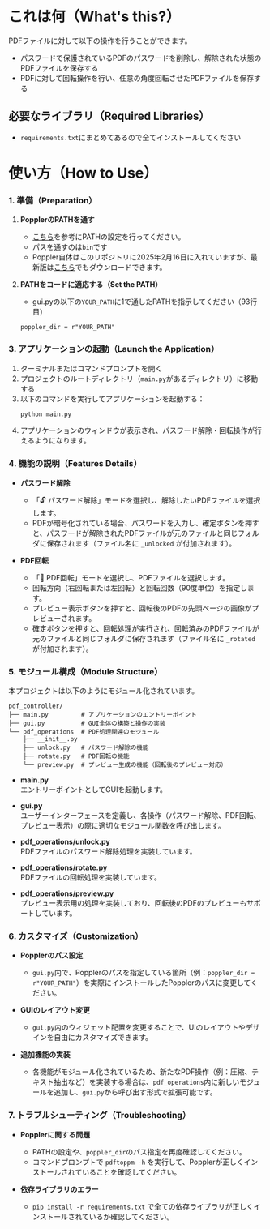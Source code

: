 # これは何（What's this?）
PDFファイルに対して以下の操作を行うことができます。
- パスワードで保護されているPDFのパスワードを削除し、解除された状態のPDFファイルを保存する
- PDFに対して回転操作を行い、任意の角度回転させたPDFファイルを保存する

## 必要なライブラリ（Required Libraries）
- `requirements.txt`にまとめてあるので全てインストールしてください

# 使い方（How to Use）
### 1. 準備（Preparation）
1. **PopplerのPATHを通す**
   - [こちら](https://atmarkit.itmedia.co.jp/ait/articles/1805/11/news035.html)を参考にPATHの設定を行ってください。
   - パスを通すのは`bin`です
   - Poppler自体はこのリポジトリに2025年2月16日に入れていますが、最新版は[こちら](https://github.com/oschwartz10612/poppler-windows?tab=readme-ov-file)でもダウンロードできます。

2. **PATHをコードに適応する（Set the PATH）**
   - gui.pyの以下の`YOUR_PATH`に1で通したPATHを指示してください（93行目）
   ```
   poppler_dir = r"YOUR_PATH"
   ```

### **3. アプリケーションの起動（Launch the Application）**
1. ターミナルまたはコマンドプロンプトを開く
2. プロジェクトのルートディレクトリ（`main.py`があるディレクトリ）に移動する
3. 以下のコマンドを実行してアプリケーションを起動する：
   ```bash
   python main.py
   ```
4. アプリケーションのウィンドウが表示され、パスワード解除・回転操作が行えるようになります。

### **4. 機能の説明（Features Details）**
- **パスワード解除**
  - 「🔓 パスワード解除」モードを選択し、解除したいPDFファイルを選択します。
  - PDFが暗号化されている場合、パスワードを入力し、確定ボタンを押すと、パスワードが解除されたPDFファイルが元のファイルと同じフォルダに保存されます（ファイル名に `_unlocked` が付加されます）。

- **PDF回転**
  - 「🔄 PDF回転」モードを選択し、PDFファイルを選択します。
  - 回転方向（右回転または左回転）と回転回数（90度単位）を指定します。
  - プレビュー表示ボタンを押すと、回転後のPDFの先頭ページの画像がプレビューされます。
  - 確定ボタンを押すと、回転処理が実行され、回転済みのPDFファイルが元のファイルと同じフォルダに保存されます（ファイル名に `_rotated` が付加されます）。

### **5. モジュール構成（Module Structure）**
本プロジェクトは以下のようにモジュール化されています。

```
pdf_controller/
├── main.py         # アプリケーションのエントリーポイント
├── gui.py          # GUI全体の構築と操作の実装
└── pdf_operations  # PDF処理関連のモジュール
    ├── __init__.py
    ├── unlock.py   # パスワード解除の機能
    ├── rotate.py   # PDF回転の機能
    └── preview.py  # プレビュー生成の機能（回転後のプレビュー対応）
```

- **main.py**  
  エントリーポイントとしてGUIを起動します。

- **gui.py**  
  ユーザーインターフェースを定義し、各操作（パスワード解除、PDF回転、プレビュー表示）の際に適切なモジュール関数を呼び出します。

- **pdf_operations/unlock.py**  
  PDFファイルのパスワード解除処理を実装しています。

- **pdf_operations/rotate.py**  
  PDFファイルの回転処理を実装しています。

- **pdf_operations/preview.py**  
  プレビュー表示用の処理を実装しており、回転後のPDFのプレビューもサポートしています。

### **6. カスタマイズ（Customization）**
- **Popplerのパス設定**
  - `gui.py`内で、Popplerのパスを指定している箇所（例：`poppler_dir = r"YOUR_PATH"`）を実際にインストールしたPopplerのパスに変更してください。

- **GUIのレイアウト変更**
  - `gui.py`内のウィジェット配置を変更することで、UIのレイアウトやデザインを自由にカスタマイズできます。

- **追加機能の実装**
  - 各機能がモジュール化されているため、新たなPDF操作（例：圧縮、テキスト抽出など）を実装する場合は、`pdf_operations`内に新しいモジュールを追加し、`gui.py`から呼び出す形式で拡張可能です。

### **7. トラブルシューティング（Troubleshooting）**
- **Popplerに関する問題**
  - PATHの設定や、`poppler_dir`のパス指定を再度確認してください。
  - コマンドプロンプトで `pdftoppm -h` を実行して、Popplerが正しくインストールされていることを確認してください。

- **依存ライブラリのエラー**
  - `pip install -r requirements.txt` で全ての依存ライブラリが正しくインストールされているか確認してください。
